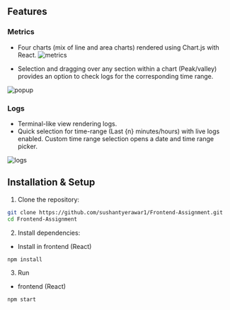 ## Features

### Metrics

- Four charts (mix of line and area charts) rendered using Chart.js with React.
  ![metrics](https://github.com/sushantyerawar1/Frontend-Assignment/assets/84599862/1dcefeca-17be-42f2-b5e9-48e51b680cd1)

- Selection and dragging over any section within a chart (Peak/valley) provides an option to check logs for the corresponding time range.

![popup](https://github.com/sushantyerawar1/Frontend-Assignment/assets/84599862/3c426f18-ea7d-419e-9a1f-762b51e58df1)

### Logs

- Terminal-like view rendering logs.
- Quick selection for time-range (Last {n} minutes/hours) with live logs enabled. Custom time range selection opens a date and time range picker.

![logs](https://github.com/sushantyerawar1/Frontend-Assignment/assets/84599862/a7cccd2e-e6c1-49d1-b490-6e16daabd519)

## Installation & Setup

1. Clone the repository:

```bash
git clone https://github.com/sushantyerawar1/Frontend-Assignment.git
cd Frontend-Assignment
```

2. Install dependencies:

- Install in frontend (React)

```bash
npm install
```

3. Run

- frontend (React)

```bash
npm start
```

